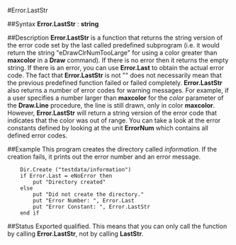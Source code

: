 
#Error.LastStr

##Syntax
**Error.LastStr** : **string**



##Description
**Error.LastStr** is a function that returns the string version of the error code set by the last called predefined subprogram (i.e. it would return the string "eDrawClrNumTooLarge" for using a color greater than **maxcolor** in a **Draw** command). If there is no error then it returns the empty string. If there is an error, you can use **Error.Last** to obtain the actual error code.
The fact that **Error.LastStr** is not "" does not necessarily mean that the previous predefined function failed or failed completely. **Error.LastStr** also returns a number of error codes for warning messages. For example, if a user specifies a number larger than **maxcolor** for the _color_ parameter of the **Draw.Line** procedure, the line is still drawn, only in color **maxcolor**. However, **Error.LastStr** will return a string version of the error code that indicates that the color was out of range.
You can take a look at the error constants defined by looking at the unit **ErrorNum** which contains all defined error codes.



##Example
This program creates the directory called _information_. If the creation fails, it prints out the error number and an error message.


        Dir.Create ("testdata/information")
        if Error.Last = eNoError then
            put "Directory created"
        else
            put "Did not create the directory."
            put "Error Number: ", Error.Last
            put "Error Constant: ", Error.LastStr
        end if
##Status
Exported qualified.
This means that you can only call the function by calling **Error.LastStr**, not by calling **LastStr**.


